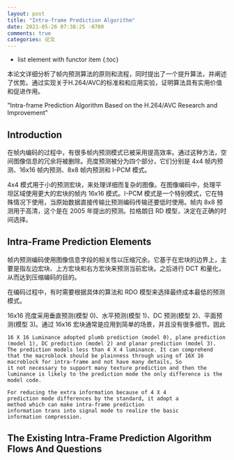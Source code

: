 ```yaml
---
layout: post
title: "Intra-frame Prediction Algorithm"
date: 2021-05-26 07:38:25 -0700
comments: true
categories: 论文
---
```


* list element with functor item
{:toc}

本论文详细分析了帧内预测算法的原则和流程，同时提出了一个提升算法，并阐述了优势。通过实现关于H.264/AVC的标准和和应用实验，证明算法具有实用价值和促进作用。

"Intra-frame Prediction Algorithm Based on the H.264/AVC Research and Improvement"

<!--more-->

## Introduction

在帧内编码的过程中，有很多帧内预测模式已被采用提高效率。通过这种方法，空间图像信息的冗余将被删除。亮度预测被分为四个部分，它们分别是 4x4 帧内预测、16x16 帧内预测、8x8 帧内预测和 I-PCM 模式。

4x4 模式用于小的预测宏块，来处理详细而复杂的图像。在图像编码中，处理平坦区域使用更大的宏块的帧内 16x16 模式。I-PCM 模式是一个特别模式，它在特殊情况下使用，当原始数据直接传输比预测编码传输还要低时使用。帧内 8x8 预测用于高清，这个是在 2005 年提出的预测。拉格朗日 RD 模型，决定在正确的时间选择。

## Intra-Frame Prediction Elements

帧内预测编码使用图像信息字段的相关性以压缩冗余。它基于在宏块的边界上，主要是指左边宏块、上方宏块和右方宏块来预测当前宏块。之后进行 DCT 和量化，从而达到压缩编码的目的。

在编码过程中，有时需要根据具体的算法和 RDO 模型来选择最终成本最低的预测模式。

16x16 亮度采用垂直预测(模型 0)、水平预测(模型 1)、DC 预测(模型 2)、平面预测(模型 3)。通过 16x16 宏块通常是应用到简单的场景，并且没有很多细节。因此
```
16 X 16 Luminance adopted plumb prediction (model 0), plane prediction (model 1), DC prediction (model 2) and planar prediction (model 3). The prediction models less than 4 X 4 luminance. It can comprehend that the macroblock should be plainness through using of 16X 16 macroblock for intra-frame and not have many details, So
it not necessary to support many texture prediction and then the luminance is likely to the prediction mode the only difference is the model code.

For reducing the extra information because of 4 X 4
prediction mode differences by the standard, it adopt a
method which can make intra-frame prediction
information trans into signal mode to realize the basic
information compression.
```

## The Existing Intra-Frame Prediction Algorithm Flows And Questions


